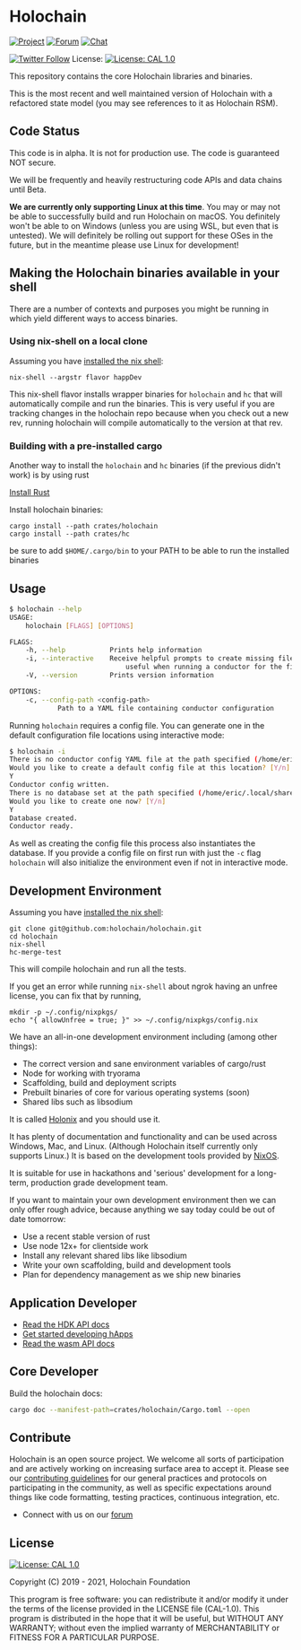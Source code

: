 # Holochain

[![Project](https://img.shields.io/badge/project-holochain-blue.svg?style=flat-square)](http://holochain.org/)
[![Forum](https://img.shields.io/badge/chat-forum%2eholochain%2enet-blue.svg?style=flat-square)](https://forum.holochain.org)
[![Chat](https://img.shields.io/badge/chat-chat%2eholochain%2enet-blue.svg?style=flat-square)](https://chat.holochain.org)

[![Twitter Follow](https://img.shields.io/twitter/follow/holochain.svg?style=social&label=Follow)](https://twitter.com/holochain)
License: [![License: CAL 1.0](https://img.shields.io/badge/License-CAL%201.0-blue.svg)](https://github.com/holochain/cryptographic-autonomy-license)

This repository contains the core Holochain libraries and binaries.

This is the most recent and well maintained version of Holochain with a refactored state model (you may see references to it as Holochain RSM).

## Code Status

This code is in alpha. It is not for production use. The code is guaranteed NOT secure.

We will be frequently and heavily restructuring code APIs and data chains until Beta.

**We are currently only supporting Linux at this time**. You may or may not be able to successfully build and run Holochain on macOS. You definitely won't be able to on Windows (unless you are using WSL, but even that is untested). We will definitely be rolling out support for these OSes in the future, but in the meantime please use Linux for development!

## Making the Holochain binaries available in your shell
There are a number of contexts and purposes you might be running in which yield different ways to access binaries.


### Using nix-shell on a local clone
Assuming you have [installed the nix shell](https://nixos.wiki/wiki/Nix_Installation_Guide):

```
nix-shell --argstr flavor happDev
```

This nix-shell flavor installs wrapper binaries for `holochain` and `hc` that will automatically compile and run the binaries.  This is very useful if you are tracking changes in the holochain repo because when you check out a new rev, running holochain will compile automatically to the version at that rev.

### Building with a pre-installed cargo

Another way to install the `holochain` and `hc` binaries (if the previous didn't work) is by using rust

[Install Rust](https://www.rust-lang.org/tools/install) 

Install holochain binaries:
```
cargo install --path crates/holochain
cargo install --path crates/hc
```

be sure to add `$HOME/.cargo/bin` to your PATH to be able to run the installed binaries


## Usage

``` bash
$ holochain --help
USAGE:
    holochain [FLAGS] [OPTIONS]

FLAGS:
    -h, --help           Prints help information
    -i, --interactive    Receive helpful prompts to create missing files and directories,
                             useful when running a conductor for the first time
    -V, --version        Prints version information

OPTIONS:
    -c, --config-path <config-path>
            Path to a YAML file containing conductor configuration
```

Running `holochain` requires a config file.  You can generate one in the default configuration file locations using interactive mode:

``` bash
$ holochain -i
There is no conductor config YAML file at the path specified (/home/eric/.config/holochain/conductor-config.yml)
Would you like to create a default config file at this location? [Y/n]
Y
Conductor config written.
There is no database set at the path specified (/home/eric/.local/share/holochain/databases)
Would you like to create one now? [Y/n]
Y
Database created.
Conductor ready.
```

As well as creating the config file this process also instantiates the database.   If you provide a config file on first run with just the `-c` flag `holochain` will also initialize the environment even if not in interactive mode.

## Development Environment

Assuming you have [installed the nix shell](https://nixos.wiki/wiki/Nix_Installation_Guide):

```
git clone git@github.com:holochain/holochain.git
cd holochain
nix-shell
hc-merge-test
```

This will compile holochain and run all the tests.

If you get an error while running `nix-shell` about ngrok having an unfree license, you can fix that by running,

```
mkdir -p ~/.config/nixpkgs/
echo "{ allowUnfree = true; }" >> ~/.config/nixpkgs/config.nix
```

We have an all-in-one development environment including (among other things):

- The correct version and sane environment variables of cargo/rust
- Node for working with tryorama
- Scaffolding, build and deployment scripts
- Prebuilt binaries of core for various operating systems (soon)
- Shared libs such as libsodium

It is called [Holonix](https://github.com/holochain/holonix) and you should use it.

It has plenty of documentation and functionality and can be used across Windows, Mac, and Linux.
(Although Holochain itself currently only supports Linux.)
It is based on the development tools provided by [NixOS](http://nixos.org/).

It is suitable for use in hackathons and 'serious' development for a long-term,
production grade development team.

If you want to maintain your own development environment then we can only offer
rough advice, because anything we say today could be out of date tomorrow:

- Use a recent stable version of rust
- Use node 12x+ for clientside work
- Install any relevant shared libs like libsodium
- Write your own scaffolding, build and development tools
- Plan for dependency management as we ship new binaries

## Application Developer

- [Read the HDK API docs](https://docs.rs/hdk)
- [Get started developing hApps](https://github.com/holochain/happ-build-tutorial/)
- [Read the wasm API docs](./crates/hdk/README.md)

## Core Developer

Build the holochain docs:
```bash
cargo doc --manifest-path=crates/holochain/Cargo.toml --open
```

## Contribute
Holochain is an open source project.  We welcome all sorts of participation and are actively working on increasing surface area to accept it.  Please see our [contributing guidelines](/CONTRIBUTING.md) for our general practices and protocols on participating in the community, as well as specific expectations around things like code formatting, testing practices, continuous integration, etc.

* Connect with us on our [forum](https://forum.holochain.org)

## License
 [![License: CAL 1.0](https://img.shields.io/badge/License-CAL%201.0-blue.svg)](https://github.com/holochain/cryptographic-autonomy-license)

Copyright (C) 2019 - 2021, Holochain Foundation

This program is free software: you can redistribute it and/or modify it under the terms of the license
provided in the LICENSE file (CAL-1.0).  This program is distributed in the hope that it will be useful,
but WITHOUT ANY WARRANTY; without even the implied warranty of MERCHANTABILITY or FITNESS FOR A PARTICULAR
PURPOSE.
